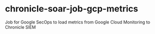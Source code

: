 # chronicle-soar-job-gcp-metrics
Job for Google SecOps to load metrics from Google Cloud Monitoring to Chronicle SIEM
